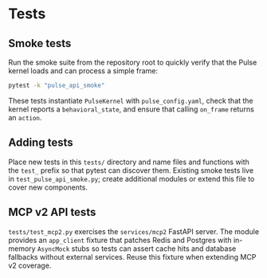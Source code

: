 # Tests

## Smoke tests

Run the smoke suite from the repository root to quickly verify that the Pulse kernel loads and can process a simple frame:

```bash
pytest -k "pulse_api_smoke"
```

These tests instantiate `PulseKernel` with `pulse_config.yaml`, check that the kernel reports a `behavioral_state`, and ensure that calling `on_frame` returns an `action`.

## Adding tests

Place new tests in this `tests/` directory and name files and functions with the `test_` prefix so that pytest can discover them. Existing smoke tests live in `test_pulse_api_smoke.py`; create additional modules or extend this file to cover new components.

## MCP v2 API tests

`tests/test_mcp2.py` exercises the `services/mcp2` FastAPI server. The module provides an `app_client` fixture that patches Redis and Postgres with in-memory `AsyncMock` stubs so tests can assert cache hits and database fallbacks without external services. Reuse this fixture when extending MCP v2 coverage.
